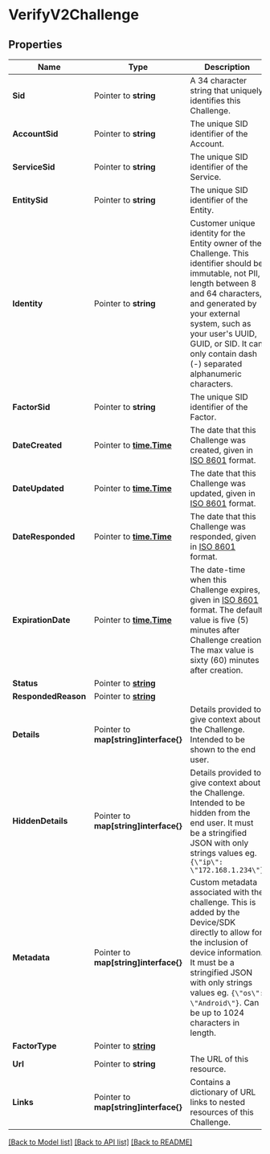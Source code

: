 # VerifyV2Challenge

## Properties

Name | Type | Description | Notes
------------ | ------------- | ------------- | -------------
**Sid** | Pointer to **string** | A 34 character string that uniquely identifies this Challenge. |
**AccountSid** | Pointer to **string** | The unique SID identifier of the Account. |
**ServiceSid** | Pointer to **string** | The unique SID identifier of the Service. |
**EntitySid** | Pointer to **string** | The unique SID identifier of the Entity. |
**Identity** | Pointer to **string** | Customer unique identity for the Entity owner of the Challenge. This identifier should be immutable, not PII, length between 8 and 64 characters, and generated by your external system, such as your user's UUID, GUID, or SID. It can only contain dash (-) separated alphanumeric characters. |
**FactorSid** | Pointer to **string** | The unique SID identifier of the Factor. |
**DateCreated** | Pointer to [**time.Time**](time.Time.md) | The date that this Challenge was created, given in [ISO 8601](https://en.wikipedia.org/wiki/ISO_8601) format. |
**DateUpdated** | Pointer to [**time.Time**](time.Time.md) | The date that this Challenge was updated, given in [ISO 8601](https://en.wikipedia.org/wiki/ISO_8601) format. |
**DateResponded** | Pointer to [**time.Time**](time.Time.md) | The date that this Challenge was responded, given in [ISO 8601](https://en.wikipedia.org/wiki/ISO_8601) format. |
**ExpirationDate** | Pointer to [**time.Time**](time.Time.md) | The date-time when this Challenge expires, given in [ISO 8601](https://en.wikipedia.org/wiki/ISO_8601) format. The default value is five (5) minutes after Challenge creation. The max value is sixty (60) minutes after creation. |
**Status** | Pointer to [**string**](ChallengeEnumChallengeStatuses.md) |  |
**RespondedReason** | Pointer to [**string**](ChallengeEnumChallengeReasons.md) |  |
**Details** | Pointer to **map[string]interface{}** | Details provided to give context about the Challenge. Intended to be shown to the end user. |
**HiddenDetails** | Pointer to **map[string]interface{}** | Details provided to give context about the Challenge. Intended to be hidden from the end user. It must be a stringified JSON with only strings values eg. `{\"ip\": \"172.168.1.234\"}` |
**Metadata** | Pointer to **map[string]interface{}** | Custom metadata associated with the challenge. This is added by the Device/SDK directly to allow for the inclusion of device information. It must be a stringified JSON with only strings values eg. `{\"os\": \"Android\"}`. Can be up to 1024 characters in length. |
**FactorType** | Pointer to [**string**](ChallengeEnumFactorTypes.md) |  |
**Url** | Pointer to **string** | The URL of this resource. |
**Links** | Pointer to **map[string]interface{}** | Contains a dictionary of URL links to nested resources of this Challenge. |

[[Back to Model list]](../README.md#documentation-for-models) [[Back to API list]](../README.md#documentation-for-api-endpoints) [[Back to README]](../README.md)


